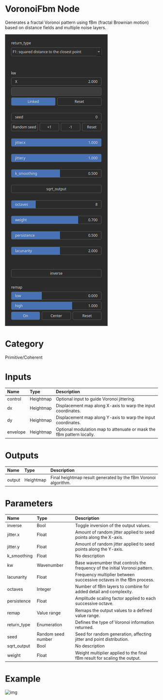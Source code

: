 
VoronoiFbm Node
===============


Generates a fractal Voronoi pattern using fBm (fractal Brownian motion) based on distance fields and multiple noise layers.



![img](../../images/nodes/VoronoiFbm_settings.png)


# Category


Primitive/Coherent
# Inputs

|Name|Type|Description|
| :--- | :--- | :--- |
|control|Heightmap|Optional input to guide Voronoi jittering.|
|dx|Heightmap|Displacement map along X-axis to warp the input coordinates.|
|dy|Heightmap|Displacement map along Y-axis to warp the input coordinates.|
|envelope|Heightmap|Optional modulation map to attenuate or mask the fBm pattern locally.|

# Outputs

|Name|Type|Description|
| :--- | :--- | :--- |
|output|Heightmap|Final heightmap result generated by the fBm Voronoi algorithm.|

# Parameters

|Name|Type|Description|
| :--- | :--- | :--- |
|inverse|Bool|Toggle inversion of the output values.|
|jitter.x|Float|Amount of random jitter applied to seed points along the X-axis.|
|jitter.y|Float|Amount of random jitter applied to seed points along the Y-axis.|
|k_smoothing|Float|No description|
|kw|Wavenumber|Base wavenumber that controls the frequency of the initial Voronoi pattern.|
|lacunarity|Float|Frequency multiplier between successive octaves in the fBm process.|
|octaves|Integer|Number of fBm layers to combine for added detail and complexity.|
|persistence|Float|Amplitude scaling factor applied to each successive octave.|
|remap|Value range|Remaps the output values to a defined value range.|
|return_type|Enumeration|Defines the type of Voronoi information returned.|
|seed|Random seed number|Seed for random generation, affecting jitter and point distribution.|
|sqrt_output|Bool|No description|
|weight|Float|Weight multiplier applied to the final fBm result for scaling the output.|

# Example


![img](../../images/nodes/VoronoiFbm.png)

